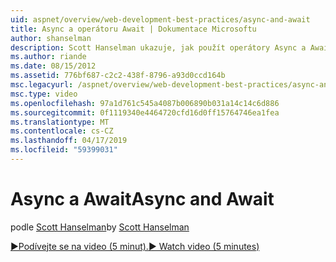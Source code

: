 ```yaml
---
uid: aspnet/overview/web-development-best-practices/async-and-await
title: Async a operátoru Await | Dokumentace Microsoftu
author: shanselman
description: Scott Hanselman ukazuje, jak použít operátory Async a Await podpory v technologii ASP.NET 4.5.
ms.author: riande
ms.date: 08/15/2012
ms.assetid: 776bf687-c2c2-438f-8796-a93d0ccd164b
msc.legacyurl: /aspnet/overview/web-development-best-practices/async-and-await
msc.type: video
ms.openlocfilehash: 97a1d761c545a4087b006890b031a14c14c6d886
ms.sourcegitcommit: 0f1119340e4464720cfd16d0ff15764746ea1fea
ms.translationtype: MT
ms.contentlocale: cs-CZ
ms.lasthandoff: 04/17/2019
ms.locfileid: "59399031"
---
```

# <a name="async-and-await"></a><span data-ttu-id="6d6b1-103">Async a Await</span><span class="sxs-lookup"><span data-stu-id="6d6b1-103">Async and Await</span></span>

<span data-ttu-id="6d6b1-104">podle [Scott Hanselman](https://github.com/shanselman)</span><span class="sxs-lookup"><span data-stu-id="6d6b1-104">by [Scott Hanselman](https://github.com/shanselman)</span></span>

[<span data-ttu-id="6d6b1-105">&#9654;Podívejte se na video (5 minut).</span><span class="sxs-lookup"><span data-stu-id="6d6b1-105">&#9654; Watch video (5 minutes)</span></span>](https://channel9.msdn.com/Blogs/ASP-NET-Site-Videos/async-and-await)
